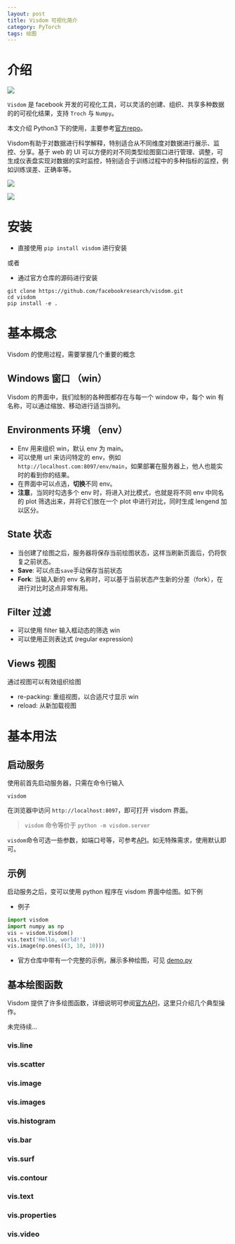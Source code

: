 ```yaml
---
layout: post
title: Visdom 可视化简介
category: PyTorch
tags: 绘图
---
```


# 介绍

![](https://camo.githubusercontent.com/d69475a01f9f327fc42931a21df8134d1fbdfc19/68747470733a2f2f6c68332e676f6f676c6575736572636f6e74656e742e636f6d2f2d62714839555843772d42452f574c3255736472726241492f41414141414141416e59632f656d727877436d6e7257345f434c54797955747442305359524a2d693443436951434c63422f73302f53637265656e2b53686f742b323031372d30332d30362b61742b31302e35312e30322b414d2e706e67253232766973646f6d5f626967253232)

`Visdom` 是 facebook 开发的可视化工具，可以灵活的创建、组织、共享多种数据的的可视化结果，支持 `Troch` 与 `Numpy`。

本文介绍 Python3 下的使用，主要参考[官方repo](https://github.com/facebookresearch/visdom)。

Visdom有助于对数据进行科学解释，特别适合从不同维度对数据进行展示、监控、分享。基于 web 的 UI 可以方便的对不同类型绘图窗口进行管理、调整，可生成仪表盘实现对数据的实时监控，特别适合于训练过程中的多种指标的监控，例如训练误差、正确率等。

![](https://camo.githubusercontent.com/02c53119b59b7f0295dfc5b98afc5cd1e104a51d/68747470733a2f2f7468756d62732e6766796361742e636f6d2f536c6970706572795365636f6e6468616e6447656d736275636b2d73697a655f726573747269637465642e676966)

![](https://camo.githubusercontent.com/07f821d8b548ed8169b83e1275d7b70010865217/68747470733a2f2f6c68332e676f6f676c6575736572636f6e74656e742e636f6d2f2d49486578765a2d464d746b2f574c54584267516c696a492f41414141414141416d5f732f3531344c4d385231584667794e4b50564d6634744e77596c755a73487343363377434c63422f73302f53637265656e2b53686f742b323031372d30322d32372b61742b332e31352e32372b504d2e706e67)

# 安装
- 直接使用 `pip install visdom` 进行安装

或者

- 通过官方仓库的源码进行安装
```
git clone https://github.com/facebookresearch/visdom.git
cd visdom
pip install -e .
```

# 基本概念
Visdom 的使用过程，需要掌握几个重要的概念

## Windows 窗口 （win）

Visdom 的界面中，我们绘制的各种图都存在与每一个 window 中，每个 win 有名称，可以通过缩放、移动进行适当排列。

## Environments 环境 （env）

- Env 用来组织 win，默认 env 为 main。
- 可以使用 url 来访问特定的 env，例如 `http://localhost.com:8097/env/main`，如果部署在服务器上，他人也能实时的看到你的结果。
- 在界面中可以点选，**切换**不同 env。
- **注意**，当同时勾选多个 env 时，将进入对比模式，也就是将不同 env 中同名的 plot 筛选出来，并将它们放在一个 plot 中进行对比，同时生成 lengend 加以区分。

## State 状态

- 当创建了绘图之后，服务器将保存当前绘图状态，这样当刷新页面后，仍将恢复之前状态。
- **Save**: 可以点击`save`手动保存当前状态 
- **Fork**: 当输入新的 env 名称时，可以基于当前状态产生新的分差（fork），在进行对比时这点非常有用。

## Filter 过滤

- 可以使用 filter 输入框动态的筛选 win
- 可以使用正则表达式 (regular expression)

## Views 视图

通过视图可以有效组织绘图
- re-packing: 重组视图，以合适尺寸显示 win
- reload: 从新加载视图

# 基本用法

## 启动服务
使用前首先启动服务器，只需在命令行输入
```
visdom
```
在浏览器中访问 `http://localhost:8097`，即可打开 visdom 界面。
> `visdom` 命令等价于 `python -m visdom.server`

`visdom`命令可选一些参数，如端口号等，可参考[API](https://github.com/facebookresearch/visdom#api)。如无特殊需求，使用默认即可。

## 示例
启动服务之后，变可以使用 python 程序在 visdom 界面中绘图。如下例
* 例子
```python
import visdom
import numpy as np
vis = visdom.Visdom()
vis.text('Hello, world!')
vis.image(np.ones((3, 10, 10)))
```
* 官方仓库中带有一个完整的示例，展示多种绘图，可见 [demo.py](https://github.com/facebookresearch/visdom/blob/master/example/demo.py)

## 基本绘图函数

Visdom 提供了许多绘图函数，详细说明可参阅[官方API](https://github.com/facebookresearch/visdom#api)，这里只介绍几个典型操作。

未完待续...

### vis.line

### vis.scatter

### vis.image

### vis.images

### vis.histogram

### vis.bar

### vis.surf

### vis.contour

### vis.text

### vis.properties

### vis.video



